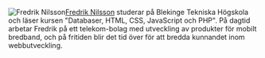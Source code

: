 ![Fredrik Nilsson](img/FN-Porträtt-1-BW-100x150.jpg)[Fredrik Nilsson](https://github.com/fnlive) studerar på Blekinge Tekniska Högskola och läser kursen "Databaser, HTML, CSS, JavaScript och PHP". På dagtid arbetar Fredrik på ett telekom-bolag med utveckling av produkter för mobilt bredband, och på fritiden blir det tid över för att bredda kunnandet inom webbutveckling.
